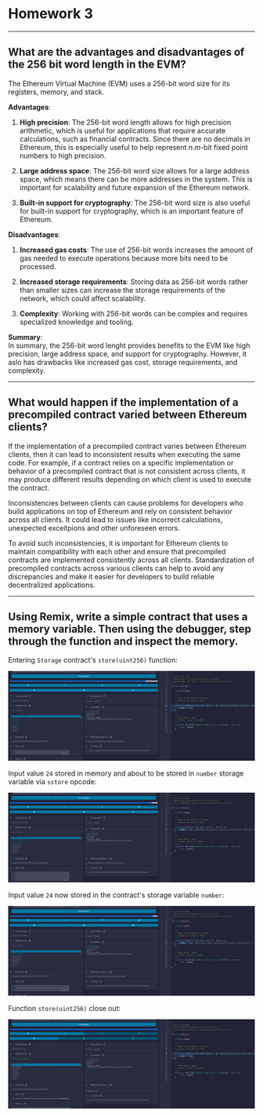 # Homework 3

***
## What are the advantages and disadvantages of the 256 bit word length in the EVM?
The Ethereum Virtual Machine (EVM) uses a 256-bit word size for its registers, memory, and stack.<br>

<b>Advantages</b>:<br>
1. <b>High precision</b>: The 256-bit word length allows for high precision arithmetic, which is useful for applications that require accurate calculations, such as financial contracts. Since there are no decimals in Ethereum, this is especially useful to help represent <i>n</i>.<i>m</i>-bit fixed point numbers to high precision.<br>

2. <b>Large address space</b>: The 256-bit word size allows for a large address space, which means there can be more addresses in the system. This is important for scalability and future expansion of the Ethereum network.<br>

3. <b>Built-in support for cryptography</b>: The 256-bit word size is also useful for built-in support for cryptography, which is an important feature of Ethereum.<br>

<b>Disadvantages</b>:<br>
1. <b>Increased gas costs</b>: The use of 256-bit words increases the amount of gas needed to execute operations because more bits need to be processed.<br>

2. <b>Increased storage requirements</b>: Storing data as 256-bit words rather than smaller sizes can increase the storage requirements of the network, which could affect scalability.<br>

3. <b>Complexity</b>: Working with 256-bit words can be complex and requires specialized knowledge and tooling.<br>

<b>Summary</b>:<br>
In summary, the 256-bit word lenght provides benefits to the EVM like high precision, large address space, and support for cryptography. However, it aslo has drawbacks like increased gas cost, storage requirements, and complexity.<br>

***
## What would happen if the implementation of a precompiled contract varied between Ethereum clients?
If the implementation of a precompiled contract varies between Ethereum clients, then it can lead to inconsistent results when executing the same code. For example, if a contract relies on a specific implementation or behavior of a precompiled contract that is not consistent across clients, it may produce different results depending on which client is used to execute the contract.<br>

Inconsistencies between clients can cause problems for developers who build applications on top of Ethereum and rely on consistent behavior across all clients. It could lead to issues like incorrect calculations, unexpected exceitpions and other unforeseen errors.<br>

To avoid such inconsistencies, it is important for Ethereum clients to maintain compatibility with each other and ensure that precompiled contracts are implemented consistently across all clients. Standardization of precompiled contracts across various clients can help to avoid any discrepancies and make it easier for developers to build reliable decentralized applications.<br>

***
## Using Remix, write a simple contract that uses a memory variable. Then using the debugger, step through the function and inspect the memory.
Entering `Storage` contract's `store(uint256)` function:<br>

![Function Intro](./img/function-intro.png)<br>

Input value `24` stored in memory and about to be stored in `number` storage variable via `sstore` opcode:<br>

![Pre-Storage Store](./img/pre-storage-store.png)<br>

Input value `24` now stored in the contract's storage variable `number`:<br>

![Post-Storage Store](./img/post-storage-store.png)<br>

Function `store(uint256)` close out:<br>

![Function Closeout](./img/function-final.png)